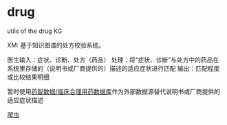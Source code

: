 # drug
utils of the drug KG 

XM: 基于知识图谱的处方校验系统。

医生输入：症状、诊断、处方（药品）
处理：将“症状、诊断”与处方中的药品在系统里存储的（说明书或厂商提供的）描述的适应症状进行匹配
输出：匹配程度或比较结果明细

暂时使用[药智数据/临床合理用药数据库](https://db.yaozh.com/clinicaldrug?name=&yaoli=&zhuzhi=%E5%8F%91%E7%83%AD&xianghuzuoyong=&yaodong=&first=%E5%85%A8%E9%83%A8)作为外部数据源替代说明书或厂商提供的适应症状描述

[爬虫]()
